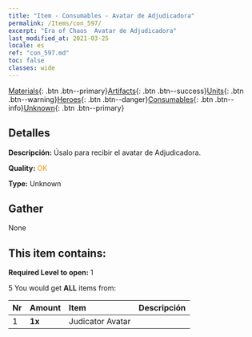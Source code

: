 ```yaml
---
title: "Item - Consumables - Avatar de Adjudicadora"
permalink: /Items/con_597/
excerpt: "Era of Chaos  Avatar de Adjudicadora"
last_modified_at: 2021-03-25
locale: es
ref: "con_597.md"
toc: false
classes: wide
---
```

 [Materials](/es/Items/){: .btn .btn--primary}[Artifacts](/es/Items/Artifacts/){: .btn .btn--success}[Units](/es/Items/Units/){: .btn .btn--warning}[Heroes](/es/Items/Heroes/){: .btn .btn--danger}[Consumables](/es/Items/Consumables/){: .btn .btn--info}[Unknown](/es/Items/Unknown/){: .btn .btn--primary}

## Detalles
 **Descripción:** Úsalo para recibir el avatar de Adjudicadora.

 **Quality:** <span style="color: #FF8C00">OK</span>

 **Type:** Unknown

## Gather

  None

## This item contains:

 **Required Level to open:** 1

 5 You would get **ALL** items  from:

  | Nr | Amount |     Item    | Descripción |
  |:---|:-------|:------------|:-----------:|
  | 1 |  **1x** | Judicator Avatar |  | 
